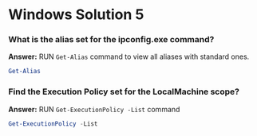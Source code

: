 # Windows Solution 5

### What is the alias set for the ipconfig.exe command? 
**Answer:** RUN `Get-Alias` command to view all aliases with standard ones.
```powershell
Get-Alias
```
### Find the Execution Policy set for the LocalMachine scope?
**Answer:** RUN `Get-ExecutionPolicy -List` command
```powershell
Get-ExecutionPolicy -List
```
